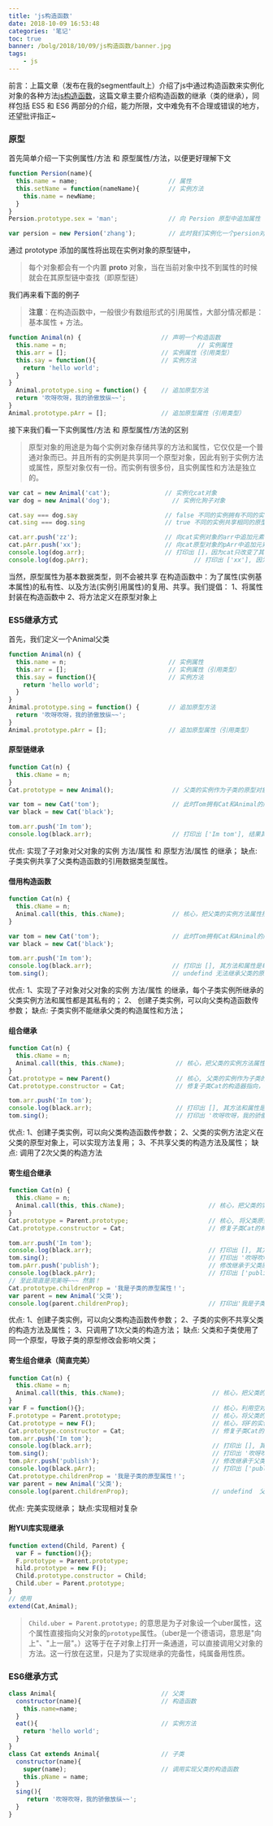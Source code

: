 ```yaml
---
title: 'js构造函数'
date: 2018-10-09 16:53:48
categories: '笔记'
toc: true
banner: /bolg/2018/10/09/js构造函数/banner.jpg
tags:
	- js
---
```



前言：上篇文章（发布在我的segmentfault上）介绍了js中通过构造函数来实例化对象的各种方法[js构造函数][1]，这篇文章主要介绍构造函数的继承（类的继承），同样包括 ES5 和 ES6 两部分的介绍，能力所限，文中难免有不合理或错误的地方，还望批评指正~

<!-- more -->

### 原型
首先简单介绍一下实例属性/方法 和 原型属性/方法，以便更好理解下文

``` js
function Persion(name){
  this.name = name;                         // 属性
  this.setName = function(nameName){        // 实例方法
    this.name = newName;
  }
}
Persion.prototype.sex = 'man';              // 向 Persion 原型中追加属性（原型方法）

var persion = new Persion('zhang');         // 此时我们实例化一个persion对象，看一下name和sex有什么区别
```

通过 prototype 添加的属性将出现在实例对象的原型链中，

>每个对象都会有一个内置 __proto__ 对象，当在当前对象中找不到属性的时候就会在其原型链中查找（即原型链）

我们再来看下面的例子

>**注意**：在构造函数中，一般很少有数组形式的引用属性，大部分情况都是：基本属性 + 方法。

``` js
function Animal(n) {                      // 声明一个构造函数
  this.name = n;             					    // 实例属性
  this.arr = [];                          // 实例属性（引用类型）
  this.say = function(){                  // 实例方法
    return 'hello world';
  }
}
  Animal.prototype.sing = function() {    // 追加原型方法  
  return '吹呀吹呀，我的骄傲放纵~~';
}
Animal.prototype.pArr = [];               // 追加原型属性（引用类型）
```

接下来我们看一下实例属性/方法 和 原型属性/方法的区别

>原型对象的用途是为每个实例对象存储共享的方法和属性，它仅仅是一个普通对象而已。并且所有的实例是共享同一个原型对象，因此有别于实例方法或属性，原型对象仅有一份。而实例有很多份，且实例属性和方法是独立的。


``` js
var cat = new Animal('cat');               // 实例化cat对象
var dog = new Animal('dog');	             // 实例化狗子对象

cat.say === dog.say                        // false 不同的实例拥有不同的实例属性/方法
cat.sing === dog.sing                      // true 不同的实例共享相同的原型属性/方法

cat.arr.push('zz');                        // 向cat实例对象的arr中追加元素；（私有）
cat.pArr.push('xx');                       // 向cat原型对象的pArr中追加元素；（共享）
console.log(dog.arr);                      // 打印出 []，因为cat只改变了其私有的arr
console.log(dog.pArr);                             // 打印出 ['xx'], 因为cat改变了与狗子（dog）共享的pArr
```

当然，原型属性为基本数据类型，则不会被共享
在构造函数中：为了属性(实例基本属性)的私有性、以及方法(实例引用属性)的复用、共享。我们提倡：
1、将属性封装在构造函数中
2、将方法定义在原型对象上

### ES5继承方式

首先，我们定义一个Animal父类

``` js
function Animal(n) {          					
  this.name = n;                            // 实例属性
  this.arr = [];                            // 实例属性（引用类型）
  this.say = function(){                    // 实例方法
    return 'hello world';
  }
}
Animal.prototype.sing = function() {        // 追加原型方法  
  return '吹呀吹呀，我的骄傲放纵~~';
}
Animal.prototype.pArr = [];                 // 追加原型属性（引用类型）
```

#### 原型链继承

``` js
function Cat(n) {
  this.cName = n;
}
Cat.prototype = new Animal();                // 父类的实例作为子类的原型对象

var tom = new Cat('tom');                    // 此时Tom拥有Cat和Animal的所有实例和原型方法/属性，实现了继承
var black = new Cat('black');

tom.arr.push('Im tom');
console.log(black.arr);                      // 打印出 ['Im tom'], 结果其方法变成了共享的，而不是每个实例所私有的，这是因为父类的实例方法/属性变成了子类的原型方法/属性了；
```

优点: 实现了子对象对父对象的实例 方法/属性 和 原型方法/属性 的继承；
缺点: 子类实例共享了父类构造函数的引用数据类型属性。

#### 借用构造函数

``` js
function Cat(n) {
  this.cName = n;                     
  Animal.call(this, this.cName);             // 核心，把父类的实例方法属性指向子类
}

var tom = new Cat('tom');                    // 此时Tom拥有Cat和Animal的所有实例和原型方法/属性，实现了继承
var black = new Cat('black');

tom.arr.push('Im tom');
console.log(black.arr);                      // 打印出 [], 其方法和属性是每个子类实例所私有的；
tom.sing();                                  // undefind 无法继承父类的原型属性及方法；
```

优点: 
1、实现了子对象对父对象的实例 方法/属性 的继承，每个子类实例所继承的父类实例方法和属性都是其私有的；
2、 创建子类实例，可以向父类构造函数传参数；
缺点: 子类实例不能继承父类的构造属性和方法；

#### 组合继承

``` js
function Cat(n) {
  this.cName = n;                     
  Animal.call(this, this.cName);              // 核心，把父类的实例方法属性指向子类
}
Cat.prototype = new Parent()                  // 核心, 父类的实例作为子类的原型对象
Cat.prototype.constructor = Cat;              // 修复子类Cat的构造器指向，防止原型链的混乱

tom.arr.push('Im tom');
console.log(black.arr);                       // 打印出 [], 其方法和属性是每个子类实例所私有的；
tom.sing();                                   // 打印出 '吹呀吹呀，我的骄傲放纵~~'; 子类继承了父类的原型方法及属性
```

优点: 
1、创建子类实例，可以向父类构造函数传参数；
2、父类的实例方法定义在父类的原型对象上，可以实现方法复用；
3、不共享父类的构造方法及属性；
缺点: 调用了2次父类的构造方法

#### 寄生组合继承

``` js
function Cat(n) {
  this.cName = n;                     
  Animal.call(this, this.cName);                       // 核心，把父类的实例方法属性指向子类
}
Cat.prototype = Parent.prototype;                      // 核心, 将父类原型赋值给子类原型（子类原型和父类原型，实质上是同一个）
Cat.prototype.constructor = Cat;                       // 修复子类Cat的构造器指向，防止原型链的混乱

tom.arr.push('Im tom');
console.log(black.arr);                                // 打印出 [], 其方法和属性是每个子类实例所私有的；
tom.sing();                                            // 打印出 '吹呀吹呀，我的骄傲放纵~~'; 子类继承了父类的原型方法及属性
tom.pArr.push('publish');                              // 修改继承于父类原型属性值 pArr;
console.log(black.pArr);                               // 打印出 ['publish'], 父类的原型属性/方法 依旧是共享的，
// 至此简直是完美呀~~~ 然鹅！
Cat.prototype.childrenProp = '我是子类的原型属性！';
var parent = new Animal('父类');
console.log(parent.childrenProp);                      // 打印出'我是子类的原型属性！' what? 父类实例化的对象拥有子类的原型属性/方法，这是因为父类和子类使用了同一个原型
```

优点: 
1、创建子类实例，可以向父类构造函数传参数；
2、子类的实例不共享父类的构造方法及属性；
3、只调用了1次父类的构造方法；
缺点: 父类和子类使用了同一个原型，导致子类的原型修改会影响父类；

#### 寄生组合继承（简直完美）

``` js
function Cat(n) {
  this.cName = n;                     
  Animal.call(this, this.cName);                        // 核心，把父类的实例方法属性指向子类；
}
var F = function(){};                                   // 核心，利用空对象作为中介；
F.prototype = Parent.prototype;                         // 核心，将父类的原型赋值给空对象F；
Cat.prototype = new F();                                // 核心，将F的实例赋值给子类；
Cat.prototype.constructor = Cat;                        // 修复子类Cat的构造器指向，防止原型链的混乱；
tom.arr.push('Im tom');
console.log(black.arr);                                 // 打印出 [], 其方法和属性是每个子类实例所私有的；
tom.sing();                                             // 打印出 '吹呀吹呀，我的骄傲放纵~~'; 子类继承了父类的原型方法及属性；
tom.pArr.push('publish');                               // 修改继承于父类原型属性值 pArr；
console.log(black.pArr);                                // 打印出 ['publish'], 父类的原型属性/方法 依旧是共享的；
Cat.prototype.childrenProp = '我是子类的原型属性！';
var parent = new Animal('父类');
console.log(parent.childrenProp);                       // undefind  父类实例化的对象不拥有子类的原型属性/方法；
```

优点: 完美实现继承；
缺点:实现相对复杂


#### 附YUI库实现继承

``` js
function extend(Child, Parent) {
  var F = function(){};
  F.prototype = Parent.prototype;
  hild.prototype = new F();
  Child.prototype.constructor = Child;
  Child.uber = Parent.prototype;                          
}
// 使用
extend(Cat,Animal);
```

>`Child.uber = Parent.prototype;` 的意思是为子对象设一个uber属性，这个属性直接指向父对象的`prototype`属性。（uber是一个德语词，意思是"向上"、"上一层"。）这等于在子对象上打开一条通道，可以直接调用父对象的方法。这一行放在这里，只是为了实现继承的完备性，纯属备用性质。

### ES6继承方式

``` js
class Animal{                             // 父类
  constructor(name){                      // 构造函数
    this.name=name;
  }
  eat(){                                  // 实例方法
    return 'hello world';
  }
}
class Cat extends Animal{                 // 子类
  constructor(name){
    super(name);                          // 调用实现父类的构造函数
    this.pName = name;            
  }
  sing(){
 	 return '吹呀吹呀，我的骄傲放纵~~';
  }
}
```

[1]: https://segmentfault.com/a/1190000015343232
